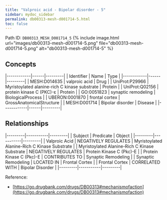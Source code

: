 ```yaml
---
title: "Valproic acid - Bipolar disorder - 5"
sidebar: mydoc_sidebar
permalink: db00313-mesh-d001714-5.html
toc: false 
---
```



Path ID: `DB00313_MESH_D001714_5`
{% include image.html url="images/db00313-mesh-d001714-5.png" file="db00313-mesh-d001714-5.png" alt="db00313-mesh-d001714-5" %}

## Concepts

|------------|------|---------|
| Identifier | Name | Type    |
|------------|------|---------|
| MESH:D014635 | valproic acid | Drug |
| UniProt:P29966 | Myristoylated alanine-rich C kinase substrate | Protein |
| UniProt:Q02156 | protein kinase C (PKC)-ε | Protein |
| GO:0051823 | synaptic remodeling | BiologicalProcess |
| UBERON:0001870 | frontal cortex | GrossAnatomicalStructure |
| MESH:D001714 | Bipolar disorder | Disease |
|------------|------|---------|

## Relationships

|---------|-----------|---------|
| Subject | Predicate | Object  |
|---------|-----------|---------|
| Valproic Acid | NEGATIVELY REGULATES | Myristoylated Alanine-Rich C Kinase Substrate |
| Myristoylated Alanine-Rich C Kinase Substrate | NEGATIVELY REGULATES | Protein Kinase C (Pkc)-Ε |
| Protein Kinase C (Pkc)-Ε | CONTRIBUTES TO | Synaptic Remodeling |
| Synaptic Remodeling | LOCATED IN | Frontal Cortex |
| Frontal Cortex | CORRELATED WITH | Bipolar Disorder |
|---------|-----------|---------|

Reference: 
  - [https://go.drugbank.com/drugs/DB00313#mechanismofaction](https://go.drugbank.com/drugs/DB00313#mechanismofaction)
